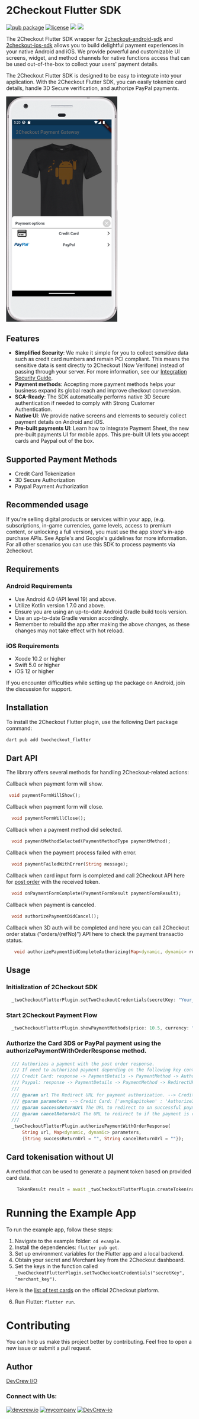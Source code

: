 # 2Checkout Flutter SDK

[![pub package](https://img.shields.io/pub/v/com.twocheckout.twocheckout_flutter)](https://pub.dev/packages/2checkout-flutter)
[![license](https://img.shields.io/badge/license-MIT-green)](https://github.com/DevCrew-io/2checkout-flutter/LICENSE)
![](https://img.shields.io/badge/Code-Dart-informational?style=flat&logo=dart&color=29B1EE)
![](https://img.shields.io/badge/Code-Flutter-informational?style=flat&logo=flutter&color=0C459C)

The 2Checkout Flutter SDK wrapper for [2checkout-android-sdk](https://github.com/2Checkout/2checkout-android-sdk) and [2checkout-ios-sdk](https://github.com/2Checkout/2checkout-ios-sdk) allows you to build delightful payment experiences in your native Android and iOS. We provide powerful and customizable UI screens, widget, and method channels for native functions access that can be used out-of-the-box to collect your users' payment details.

The 2Checkout Flutter SDK is designed to be easy to integrate into your application. With the 2Checkout Flutter SDK, you can easily tokenize card details, handle 3D Secure verification, and authorize PayPal payments.

<img src="https://github.com/DevCrew-io/2checkout-flutter/blob/readme/screenshots/1.png" alt="Alt Text" width="300">


## Features

- **Simplified Security**: We make it simple for you to collect sensitive data such as credit card numbers and remain PCI compliant. This means the sensitive data is sent directly to 2Checkout (Now Verifone) instead of passing through your server. For more information, see our [Integration Security Guide](https://verifone.cloud/docs/2checkout/Documentation).
- **Payment methods**: Accepting more payment methods helps your business expand its global reach and improve checkout conversion.
- **SCA-Ready**: The SDK automatically performs native 3D Secure authentication if needed to comply with Strong Customer Authentication.
- **Native UI**: We provide native screens and elements to securely collect payment details on Android and iOS.
- **Pre-built payments UI**: Learn how to integrate Payment Sheet, the new pre-built payments UI for mobile apps. This pre-built UI lets you accept cards and Paypal out of the box.

## Supported Payment Methods

- Credit Card Tokenization
- 3D Secure Authorization
- Paypal Payment Authorization

## Recommended usage

If you're selling digital products or services within your app, (e.g. subscriptions, in-game currencies, game levels, access to premium content, or unlocking a full version), you must use the app store's in-app purchase APIs. See Apple's and Google's guidelines for more information. For all other scenarios you can use this SDK to process payments via 2checkout.

## Requirements
### Android Requirements

- Use Android 4.0 (API level 19) and above.
- Utilize Kotlin version 1.7.0 and above.
- Ensure you are using an up-to-date Android Gradle build tools version.
- Use an up-to-date Gradle version accordingly.
- Remember to rebuild the app after making the above changes, as these changes may not take effect with hot reload.

### iOS Requirements

- Xcode 10.2 or higher
- Swift 5.0 or higher
- iOS 12 or higher

If you encounter difficulties while setting up the package on Android, join the discussion for support.


## Installation

To install the 2Checkout Flutter plugin, use the following Dart package command:

```bash
dart pub add twocheckout_flutter
```

## Dart API
The library offers several methods for handling 2Checkout-related actions: 

Callback when payment form will show.
 ```dart
  void paymentFormWillShow();
```

Callback when payment form will close.
```dart
  void paymentFormWillClose();
```

Callback when a payment method did selected.
```dart
  void paymentMethodSelected(PaymentMethodType paymentMethod);
```

Callback when the payment process failed with error.
```dart
  void paymentFailedWithError(String message);
```

Callback when card input form is completed and call 2Checkout API here for [post order](https://app.swaggerhub.com/apis-docs/2Checkout-API/api-rest_documentation/6.0-oas3#/Order/post_orders_) with the received token.
```dart
  void onPaymentFormComplete(PaymentFormResult paymentFormResult);
```

Callback when payment is canceled.
```dart
  void authorizePaymentDidCancel();
```
Callback when 3D auth will be completed and here  you can call 2Checkout order status ("orders/\(refNo)") API here to check the payment transactio status.
```dart
   void authorizePaymentDidCompleteAuthorizing(Map<dynamic, dynamic> result);
```

## Usage

### Initialization of 2Checkout SDK
```dart
  _twoCheckoutFlutterPlugin.setTwoCheckoutCredentials(secretKey: "Your_Key", merchantCode: "Your_Key");
```

### Start 2Checkout Payment Flow
```dart
  _twoCheckoutFlutterPlugin.showPaymentMethods(price: 10.5, currency: "USD", local: "en");
```

### Authorize the Card 3DS or PayPal payment using the authorizePaymentWithOrderResponse method. 

```dart
  /// Authorizes a payment with the post order response.
  /// If need to authorized payment depending on the following key contain in post order api response
  /// Credit Card: response -> PaymentDetails -> PaymentMethod -> Authorize3DS exist
  /// Paypal: response -> PaymentDetails -> PaymentMethod -> RedirectURL exist
  ///
  /// @param url The Redirect URL for payment authorization. --> Credit Card: Authorize3DS.getString("Href"),  Paypal: PaymentMethod.getString("RedirectURL")
  /// @param parameters --> Credit Card: ['avng8apitoken' : 'Authorize3DS -> Params -> avng8apitoken'],  Paypal: [:] none optional
  /// @param successReturnUrl The URL to redirect to on successful payment (default is an empty string).
  /// @param cancelReturnUrl The URL to redirect to if the payment is canceled (default is an empty string).
  ///
  _twoCheckoutFlutterPlugin.authorizePaymentWithOrderResponse(
      String url, Map<dynamic, dynamic> parameters,
      {String successReturnUrl = "", String cancelReturnUrl = ""});
```

## Card tokenisation without UI

A method that can be used to generate a payment token based on provided card data.
```dart
    TokenResult result = await _twoCheckoutFlutterPlugin.createToken(name: "CARD_HOLDER_NAME", creditNumber: "CARD_NUMBER", cvv: "xxx", expiryDate: "xx/xx");
```

# Running the Example App

To run the example app, follow these steps:

1. Navigate to the example folder: `cd example`.
2. Install the dependencies: `flutter pub get`.
3. Set up environment variables for the Flutter app and a local backend.
4. Obtain your secret and Merchant key from the 2Checkout dashboard.
5. Set the keys in the function called `_twoCheckoutFlutterPlugin.setTwoCheckoutCredentials("secretKey", "merchant_key")`.

Here is the [list of test cards](https://verifone.cloud/docs/2checkout/Documentation/09Test_ordering_system/01Test_payment_methods) on the official 2Checkout platform.

6. Run Flutter: `flutter run`.

# Contributing

You can help us make this project better by contributing. Feel free to open a new issue or submit a pull request.

## Author

[DevCrew I/O](https://devcrew.io/)
<h3 align=“left”>Connect with Us:</h3>
<p align="left">
<a href="https://devcrew.io" target="blank"><img align="center" src="https://devcrew.io/wp-content/uploads/2022/09/logo.svg" alt="devcrew.io" height="35" width="35" /></a>
<a href="https://www.linkedin.com/company/devcrew-io/mycompany/" target="blank"><img align="center" src="https://raw.githubusercontent.com/rahuldkjain/github-profile-readme-generator/master/src/images/icons/Social/linked-in-alt.svg" alt="mycompany" height="30" width="40" /></a>
<a href="https://github.com/DevCrew-io" target="blank"><img align="center" src="https://cdn-icons-png.flaticon.com/512/733/733553.png" alt="DevCrew-io" height="32" width="32" /></a>
</p>
